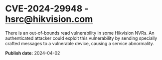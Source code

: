 # CVE-2024-29948 - hsrc@hikvision.com

There is an out-of-bounds read vulnerability in some Hikvision NVRs. An authenticated attacker could exploit this vulnerability by sending specially crafted messages to a vulnerable device, causing a service abnormality.

**Publish date:** 2024-04-02
